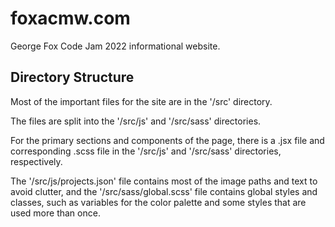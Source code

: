 # foxacmw.com

George Fox Code Jam 2022 informational website.

## Directory Structure

Most of the important files for the site are in the '/src' directory.

The files are split into the '/src/js' and '/src/sass' directories.

For the primary sections and components of the page, there is a .jsx file and corresponding
.scss file in the '/src/js' and '/src/sass' directories, respectively.

The '/src/js/projects.json' file contains most of the image paths and text to
avoid clutter, and the '/src/sass/global.scss' file contains global styles and
classes, such as variables for the color palette and some styles that are
used more than once.
